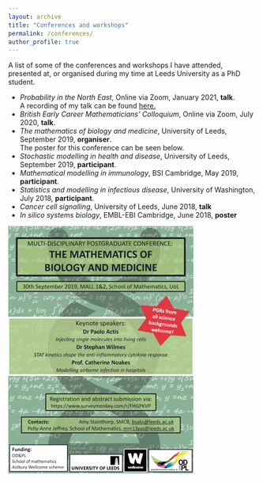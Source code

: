 ```yaml
---
layout: archive
title: "Conferences and workshops"
permalink: /conferences/
author_profile: true
---
```


A list of some of the conferences and workshops I have attended, presented at, or organised during my time at Leeds University as a PhD student.

* *Probability in the North East*, Online via Zoom, January 2021, **talk**. <br>
    A recording of my talk can be found <a href="https://www.youtube.com/watch?v=3eXdvkUeKBo">here.</a>
* *British Early Career Mathematicians' Colloquium*, Online via Zoom, July 2020, **talk**. <br>
* *The mathematics of biology and medicine*, University of Leeds, September 2019, **organiser**. <br>
    The poster for this conference can be seen below.
* *Stochastic modelling in health and disease*, University of Leeds, September 2019, **participant**.
* *Mathematical modelling in immunology*, BSI Cambridge, May 2019, **participant**.
* *Statistics and modelling in infectious disease*, University of Washington, July 2018, **participant**.
* *Cancer cell signalling*, University of Leeds, June 2018, **talk**
* *In silico systems biology*, EMBL-EBI Cambridge, June 2018, **poster**

<img src="/images/Math_bio.png?raw=true"/>

